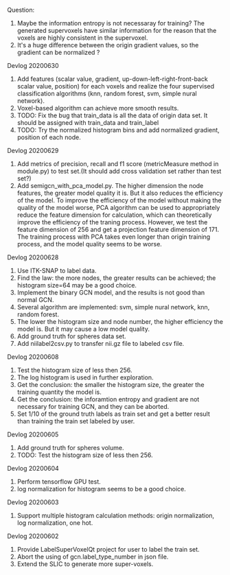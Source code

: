 Question:
1. Maybe the information entropy is not necessaray for training? The generated supervoxels have similar information for the reason that the voxels are highly consistent in the supervoxel.
2. It's a huge difference between the origin gradient values,  so the gradient can be normalized ?

Devlog 20200630
1. Add features (scalar value, gradient, up-down-left-right-front-back scalar value, position) for each voxels and realize the four supervised classification algorithms (knn, random forest, svm, simple nural network).
2. Voxel-based algorithm can achieve more smooth results.
3. TODO: Fix the bug that train_data is all the data of origin data set. It should be assigned with train_data and train_label
4. TODO: Try the normalized histogram bins and add normalized gradient, position of each node.

Devlog 20200629
1. Add metrics of precision, recall and f1 score (metricMeasure method in module.py) to test set.(It should add cross validation set rather than test set?)
2. Add semigcn_with_pca_model.py. The higher dimension the node features, the greater model quality it is. But it also reduces the efficiency of the model. To improve the efficiency of the model without making the quality of the model worse, PCA algorithm can be used to appropriately reduce the feature dimension for calculation, which can theoretically improve the efficiency of the traning process. However, we test the feature dimension of 256 and get a projection feature dimension of 171. The training process with PCA takes even longer than origin training process, and the model quality seems to be worse.

Devlog 20200628
1. Use ITK-SNAP to label data.
2. Find the law: the more nodes, the greater results can be achieved; the histogram size=64 may be a good choice.
3. Implement the binary GCN model, and the results is not good than normal GCN.
4. Several algorithm are implemented: svm, simple nural network, knn, random forest.
5. The lower the histogram size and node number, the higher efficiency the model is. But it may cause a low model quality.
6. Add ground truth for spheres data set.
7. Add niilabel2csv.py to transfer nii.gz file to labeled csv file.


Devlog 20200608
1. Test the histogram size of less then 256.
2. The log histogram is used in further exploration.
3. Get the conclusion: the smaller the histogram size, the greater the training quantity the model is.
4. Get the conclusion: the inforamtion entropy and gradient are not necessary for training GCN, and they can be aborted.
5. Set 1/10 of the ground truth labels as train set and get a better result than training the train set labeled by user.

Devlog 20200605
1. Add ground truth for spheres volume.
2. TODO: Test the histogram size of less then 256.

Devlog 20200604
1. Perform tensorflow GPU test.
2. log normalization for histogram seems to be a good choice.

Devlog 20200603
1. Support multiple histogram calculation methods: origin normalization, log normalization, one hot.

Devlog 20200602
1. Provide LabelSuperVoxelQt project for user to label the train set.
2. Abort the using of gcn.label_type_number in json file.
3. Extend the SLIC to generate more super-voxels.

